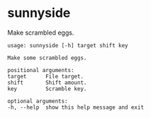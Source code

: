 # sunnyside

Make scrambled eggs.

```
usage: sunnyside [-h] target shift key

Make some scrambled eggs.

positional arguments:
target      File target.
shift       Shift amount.
key         Scramble key.

optional arguments:
-h, --help  show this help message and exit
```

